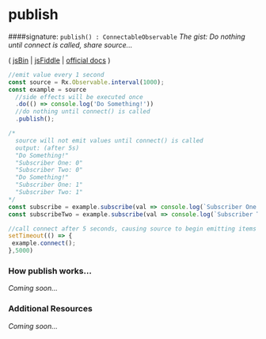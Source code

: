 # publish
####signature: `publish() : ConnectableObservable`
*The gist: Do nothing until connect is called, share source...*

( [jsBin](http://jsbin.com/laguvecixi/edit?js,console) | [jsFiddle](https://jsfiddle.net/btroncone/fpe6csaz/) | [official docs](http://reactivex-rxjs5.surge.sh/function/index.html#static-function-publish) )

```js
//emit value every 1 second
const source = Rx.Observable.interval(1000);
const example = source
  //side effects will be executed once
  .do(() => console.log('Do Something!'))
  //do nothing until connect() is called
  .publish();

/*
  source will not emit values until connect() is called
  output: (after 5s) 
  "Do Something!"
  "Subscriber One: 0"
  "Subscriber Two: 0"
  "Do Something!"
  "Subscriber One: 1"
  "Subscriber Two: 1"
*/
const subscribe = example.subscribe(val => console.log(`Subscriber One: ${val}`));
const subscribeTwo = example.subscribe(val => console.log(`Subscriber Two: ${val}`));

//call connect after 5 seconds, causing source to begin emitting items
setTimeout(() => {
 example.connect(); 
},5000)
```

### How publish works...
*Coming soon...*


### Additional Resources
*Coming soon...*